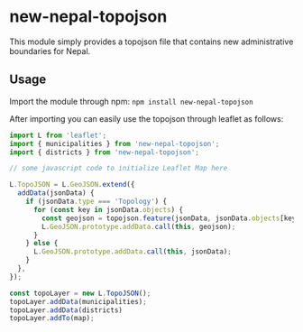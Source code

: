 # new-nepal-topojson

This module simply provides a topojson file that contains new administrative boundaries for Nepal.

## Usage
Import the module through npm:
`npm install new-nepal-topojson`


After importing you can easily use the topojson through leaflet as follows:

```javascript
import L from 'leaflet';
import { municipalities } from 'new-nepal-topojson';
import { districts } from 'new-nepal-topojson';

// some javascript code to initialize Leaflet Map here

L.TopoJSON = L.GeoJSON.extend({
  addData(jsonData) {
    if (jsonData.type === 'Topology') {
      for (const key in jsonData.objects) {
        const geojson = topojson.feature(jsonData, jsonData.objects[key]);
        L.GeoJSON.prototype.addData.call(this, geojson);
      }
    } else {
      L.GeoJSON.prototype.addData.call(this, jsonData);
    }
  },
});

const topoLayer = new L.TopoJSON();
topoLayer.addData(municipalities);
topoLayer.addData(districts)
topoLayer.addTo(map);

```
